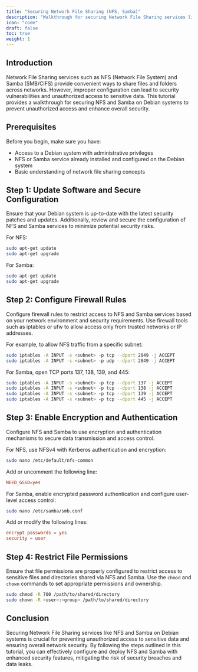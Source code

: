 ```yaml
---
title: "Securing Network File Sharing (NFS, Samba)"
description: "Walkthrough for securing Network File Sharing services like NFS and Samba on Debian systems to prevent unauthorized access."
icon: "code"
draft: false
toc: true
weight: 1
---
```


## Introduction

Network File Sharing services such as NFS (Network File System) and Samba (SMB/CIFS) provide convenient ways to share files and folders across networks. However, improper configuration can lead to security vulnerabilities and unauthorized access to sensitive data. This tutorial provides a walkthrough for securing NFS and Samba on Debian systems to prevent unauthorized access and enhance overall security.

## Prerequisites

Before you begin, make sure you have:

- Access to a Debian system with administrative privileges
- NFS or Samba service already installed and configured on the Debian system
- Basic understanding of network file sharing concepts

## Step 1: Update Software and Secure Configuration

Ensure that your Debian system is up-to-date with the latest security patches and updates. Additionally, review and secure the configuration of NFS and Samba services to minimize potential security risks.

For NFS:

```bash
sudo apt-get update
sudo apt-get upgrade
```

For Samba:

```bash
sudo apt-get update
sudo apt-get upgrade
```

## Step 2: Configure Firewall Rules

Configure firewall rules to restrict access to NFS and Samba services based on your network environment and security requirements. Use firewall tools such as iptables or ufw to allow access only from trusted networks or IP addresses.

For example, to allow NFS traffic from a specific subnet:

```bash
sudo iptables -A INPUT -s <subnet> -p tcp --dport 2049 -j ACCEPT
sudo iptables -A INPUT -s <subnet> -p udp --dport 2049 -j ACCEPT
```

For Samba, open TCP ports 137, 138, 139, and 445:

```bash
sudo iptables -A INPUT -s <subnet> -p tcp --dport 137 -j ACCEPT
sudo iptables -A INPUT -s <subnet> -p tcp --dport 138 -j ACCEPT
sudo iptables -A INPUT -s <subnet> -p tcp --dport 139 -j ACCEPT
sudo iptables -A INPUT -s <subnet> -p tcp --dport 445 -j ACCEPT
```

## Step 3: Enable Encryption and Authentication

Configure NFS and Samba to use encryption and authentication mechanisms to secure data transmission and access control.

For NFS, use NFSv4 with Kerberos authentication and encryption:

```bash
sudo nano /etc/default/nfs-common
```

Add or uncomment the following line:

```conf
NEED_GSSD=yes
```

For Samba, enable encrypted password authentication and configure user-level access control:

```bash
sudo nano /etc/samba/smb.conf
```

Add or modify the following lines:

```conf
encrypt passwords = yes
security = user
```

## Step 4: Restrict File Permissions

Ensure that file permissions are properly configured to restrict access to sensitive files and directories shared via NFS and Samba. Use the `chmod` and `chown` commands to set appropriate permissions and ownership.

```bash
sudo chmod -R 700 /path/to/shared/directory
sudo chown -R <user>:<group> /path/to/shared/directory
```

## Conclusion

Securing Network File Sharing services like NFS and Samba on Debian systems is crucial for preventing unauthorized access to sensitive data and ensuring overall network security. By following the steps outlined in this tutorial, you can effectively configure and deploy NFS and Samba with enhanced security features, mitigating the risk of security breaches and data leaks.
